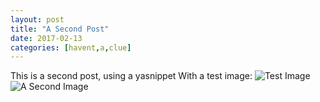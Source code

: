 ```yaml
---
layout: post
title: "A Second Post"
date: 2017-02-13
categories: [havent,a,clue]
---
```

This is a second post, using a yasnippet
With a test image:
![Test Image]({{site.url}}/assets/img1.png)
![A Second Image]({{site.url}}/assets/img1.png)


